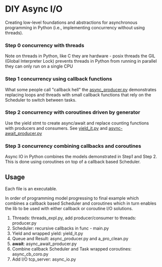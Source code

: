 # DIY Async I/O

Creating low-level foundations and abstractions for asynchronous programming in Python (i.e., implementing concurrency without using threads).

### Step 0 concurrency with threads
Note on threads in Python, like C they are hardware - posix threads the GIL (Global Interpreter Lock) prevents threads in Python from running in parallel they can only run on a single CPU

### Step 1 concurrency using callback functions
What some people call "callback hell" the [async_producer.py](https://github.com/doc-jones/DIY_async/blob/main/async_producer.py) demonstrates replacing loops and threads with small callback functions that rely on the Scheduler to switch between tasks.

### Step 2 concurrency with coroutines driven by generator
Use the yield stmt to create async/await and replace counting functions with producers and consumers.
See [yield_it.py](https://github.com/doc-jones/DIY_async/blob/main/yield_it.py) and [async-await_producer.py](https://github.com/doc-jones/DIY_async/blob/main/async-await_producer.py)

### Step 3 concurrency combining callbacks and coroutines
Async IO in Python combines the models demonstrated in Step1 and Step 2. This is done using coroutines on top of a callback based Scheduler.


## Usage
Each file is an executable.

In order of programming model progressing to final example which combines a callback based Scheduler and coroutines which in turn enables the lib to be used with either callback or coroutine I/O solutions.

1. Threads: threads_expl.py, add producer/consumer to threads: producer.py
2. Scheduler: recursive callbacks in func - main.py
3. Yield and wrapped yield: yield_it.py
4. Queue and Result: async_producer.py and a_pro_clean.py
5. __await__: async_await_producer.py
6. Combine callback Scheduler and Task wrapped coroutines: async_cb_coro.py
7. Add I/O tcp_server: async_io.py
